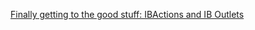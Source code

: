 
[Finally getting to the good stuff: IBActions and IB Outlets](https://medium.com/@latieshacaston/finally-getting-to-the-good-stuff-ibactions-and-iboutlets-7eb435d33bf5)